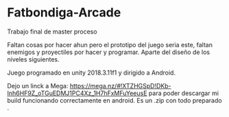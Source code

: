 # Fatbondiga-Arcade
Trabajo final de master proceso

Faltan cosas por hacer ahun pero el prototipo del juego seria este, faltan enemigos y proyectiles por hacer y programar. Aparte del diseño de los niveles siguientes.

Juego programado en unity 2018.3.11f1 y dirigido a Android.

Dejo un linck a Mega: https://mega.nz/#!XTZHGSpD!DKb-Inh6HF9Z_oTGuEDMJ1PC4Xz_1H7hFxMFuYeeusE para poder descargar mi build funcionando correctamente en android. Es un .zip con todo preparado .
